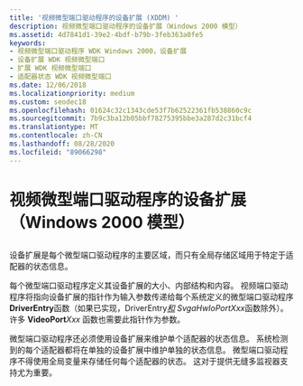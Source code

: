 ```yaml
---
title: '视频微型端口驱动程序的设备扩展 (XDDM) '
description: 视频微型端口驱动程序的设备扩展（Windows 2000 模型）
ms.assetid: 4d7841d1-39e2-4bdf-b79b-3feb363a0fe5
keywords:
- 视频微型端口驱动程序 WDK Windows 2000，设备扩展
- 设备扩展 WDK 视频微型端口
- 扩展 WDK 视频微型端口
- 适配器状态 WDK 视频微型端口
ms.date: 12/06/2018
ms.localizationpriority: medium
ms.custom: seodec18
ms.openlocfilehash: 01624c32c1343cde53f7b62522361fb538860c9c
ms.sourcegitcommit: 7b9c3ba12b05bbf78275395bbe3a287d2c31bcf4
ms.translationtype: MT
ms.contentlocale: zh-CN
ms.lasthandoff: 08/28/2020
ms.locfileid: "89066298"
---
```

# <a name="video-miniport-drivers-device-extension-windows-2000-model"></a>视频微型端口驱动程序的设备扩展（Windows 2000 模型）


## <span id="ddk_video_miniport_driver_s_device_extension_windows_2000_model__gg"></span><span id="DDK_VIDEO_MINIPORT_DRIVER_S_DEVICE_EXTENSION_WINDOWS_2000_MODEL__GG"></span>


设备扩展是每个微型端口驱动程序的主要区域，而只有全局存储区域用于特定于适配器的状态信息。

每个微型端口驱动程序定义其设备扩展的大小、内部结构和内容。 视频端口驱动程序将指向设备扩展的指针作为输入参数传递给每个系统定义的微型端口驱动程序**DriverEntry**函数（如果已实现，DriverEntry[*和*](/windows-hardware/drivers/ddi/video/nc-video-pminiport_synchronize_routine) *SvgaHwIoPortXxx*函数除外）。 许多 **VideoPort**_Xxx_ 函数也需要此指针作为参数。

微型端口驱动程序还必须使用设备扩展来维护单个适配器的状态信息。 系统检测到的每个适配器都将在单独的设备扩展中维护单独的状态信息。 微型端口驱动程序不得使用全局变量来存储任何每个适配器的状态。 这对于提供无缝多监视器支持尤为重要。

 

